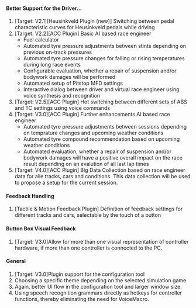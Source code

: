 #### Better Support for the Driver...
  1. [Target: V2.1][Heusinkveld Plugin (new)] Switching between pedal characteristic curves for Heusinkveld pedals while driving
  3. [Target: V2.2][ACC Plugin] Basic AI based race engineer
     - Fuel calculator
     - Automated tyre pressure adjustments between stints depending on previous on-track pressures
	 - Automated tyre pressure changes for falling or rising temperatures during long race events
     - Configurable evaluation, whether a repair of suspension and/or bodywork damages will be performed
	 - Automated setup of Pitstop MFD settings
	 - Interactive dialog between driver and virtual race engineer using voice synthesis and recognition
  2. [Target: V2.5][ACC Plugin] Hot switching between different sets of ABS and TC settings using voice commands
  4. [Target: V3.0][ACC Plugin] Further enhancements AI based race engineer
     - Automated tyre pressure adjustments between sessions depending on temprature changes and upcoming weather conditions
	 - Automated tyre compound recommendation based on upcoming weather conditions
     - Automated evaluation, whether a repair of suspension and/or bodywork damages will have a positive overall impact on the race result depending on an evalution of all last lap times 
  4. [Target: V4.0][ACC Plugin] Big Data Collection based on race engineer data for alle tracks, cars and conditions. This data collection will be used to propose a setup for the current session.
  
#### Feedback Handling
  1. [Tactile & Motion Feedback Plugin] Definition of feedback settings for different tracks and cars, selectable by the touch of a button
  
#### Button Box Visual Feedback
  1. [Target: V3.0]Allow for more than one visual representation of controller hardware, if more than one controller is connected to the PC.
  
#### General
  1. [Target: V3.0]Plugin support for the configuration tool
  2. Choosing a specific theme depending on the selected simulation game
  3. Again, better UI flow in the configuration tool and larger window size.
  4. Using speech recognition grammars directly as hotkeys for controller functions, thereby eliminating the need for VoiceMacro.